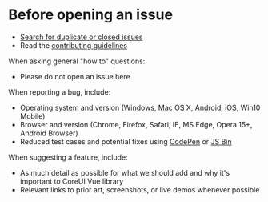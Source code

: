 # Before opening an issue

- [Search for duplicate or closed issues](https://github.com/coreui/coreui-free-vue-admin-template/issues?q=is%3Aissue+is%3Aclosed)
- Read the [contributing guidelines](https://github.com/coreui/coreui-free-vue-admin-templare/blob/v3-next/CONTRIBUTING.md)

When asking general "how to" questions:

- Please do not open an issue here

When reporting a bug, include:

- Operating system and version (Windows, Mac OS X, Android, iOS, Win10 Mobile)
- Browser and version (Chrome, Firefox, Safari, IE, MS Edge, Opera 15+, Android Browser)
- Reduced test cases and potential fixes using [CodePen](https://codepen.io/) or [JS Bin](https://jsbin.com/)

When suggesting a feature, include:

- As much detail as possible for what we should add and why it's important to CoreUI Vue library
- Relevant links to prior art, screenshots, or live demos whenever possible
